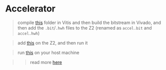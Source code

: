 # Accelerator

> compile [this](./HLS/) folder in Vitis and then build the bitstream in Vivado, and then add the `.bit`/`.hwh` files to the Z2 (renamed as `accel.bit` and `accel.hwh`)

> add [this](./Networking/Z2.py) on the Z2, and then run it

> run [this](./Networking/HOST.py) on your host machine

> > read more [here](https://tome.app/metagrok/optimisation-pynq-z2-clflkensa05ace840x533ue4j)